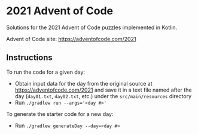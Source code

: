 # 2021 Advent of Code

Solutions for the 2021 Advent of Code puzzles implemented in Kotlin.

Advent of Code site: https://adventofcode.com/2021

## Instructions

To run the code for a given day:

- Obtain input data for the day from the original source at https://adventofcode.com/2021
  and save it in a text file named after the day (`day01.txt`, `day02.txt`, etc.) under the
  `src/main/resources` directory
- Run `./gradlew run --args='<day #>'`

To generate the starter code for a new day:

- Run `./gradlew generateDay --day=<day #>`
